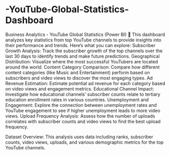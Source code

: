 # -YouTube-Global-Statistics-Dashboard
Business Analytics - YouTube Global Statistics (Power BI) 🌿
This dashboard analyzes key statistics from top YouTube channels to provide insights into their performance and trends. Here’s what you can explore:
Subscriber Growth Analysis: Track the subscriber growth of the top channels over the last 30 days to identify trends and make future predictions.
Geographical Distribution: Visualize where the most successful YouTubers are located around the world.
Content Category Comparison: Compare how different content categories (like Music and Entertainment) perform based on subscribers and video views to discover the most engaging types.
Ad Revenue Estimation: Estimate potential ad revenue for each category based on video views and engagement metrics.
Educational Channel Impact: Investigate how educational channels’ subscriber counts relate to tertiary education enrollment rates in various countries.
Unemployment and Engagement: Explore the connection between unemployment rates and YouTube engagement to see if higher unemployment leads to more video views.
Upload Frequency Analysis: Assess how the number of uploads correlates with subscriber counts and video views to find the best upload frequency.

Dataset Overview: This analysis uses data including ranks, subscriber counts, video views, uploads, and various demographic metrics for the top YouTube channels.
